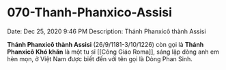 # 070-Thanh-Phanxico-Assisi

Date: Dec 25, 2020 9:46 PM
Description: Thánh Phanxicô thành Assisi

**Thánh Phanxicô thành Assisi** (26/9/1181-3/10/1226) còn gọi là **Thánh Phanxicô Khó khăn** là một tu sĩ [[Công Giáo Roma]], sáng lập dòng anh em hèn mọn, ở Việt Nam được biết đến với tên gọi là Dòng Phan Sinh.